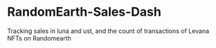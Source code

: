 # RandomEarth-Sales-Dash
 Tracking sales in luna and ust, and the count of transactions of Levana NFTs on Randomearth
